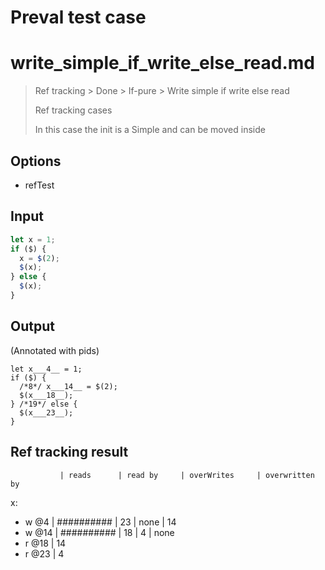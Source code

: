 # Preval test case

# write_simple_if_write_else_read.md

> Ref tracking > Done > If-pure > Write simple if write else read
>
> Ref tracking cases
>
> In this case the init is a Simple and can be moved inside

## Options

- refTest

## Input

`````js filename=intro
let x = 1;
if ($) {
  x = $(2);
  $(x);
} else {
  $(x);
}
`````


## Output

(Annotated with pids)

`````filename=intro
let x___4__ = 1;
if ($) {
  /*8*/ x___14__ = $(2);
  $(x___18__);
} /*19*/ else {
  $(x___23__);
}
`````


## Ref tracking result


               | reads      | read by     | overWrites     | overwritten by
x:
  - w @4       | ########## | 23          | none           | 14
  - w @14      | ########## | 18          | 4              | none
  - r @18      | 14
  - r @23      | 4
